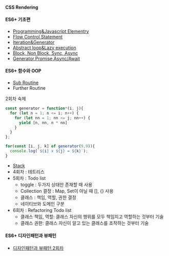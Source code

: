 #### CSS Rendering
#### ES6+ 기초편
- [Programming&Javascript Elementry](Programming&Javascript-Elementry)
- [Flow Control Statement](Flow-Control-Statement)
- [Iteration&Generator](Iteration&Generator)
- [Abstract loop&Lazy execution](Abstract-loop&Lazy-execution)
- [Block, Non Block, Sync, Async](Block,-Non-Block,-Sync,-Async)
- [Generator,Promise,Async/Await](Generator,Promise,Async-Await)
#### ES6+ 함수와 OOP
- [Sub Routine](Sub-Routine)
- Further Routine

2회차 숙제
```js
const generator = function*(i, j){
  for (let n = 1; n <= i; n++) {
    for (let nn = 1; nn <= j; nn++) {
      yield [n, nn, n * nn]
    }
  }
};

for(const [i, j, k] of generator(9,9)){
  console.log(`${i} x ${j} = ${k}`);
}

```
- [Stack](Stack)
- 4회차 : 테트리스
- 5회차 : Todo list
  - toggle : 두가지 상태만 존재할 때 사용
  - Collection 결정 : Map, Set이 아닐 때 [], {} 사용
  - 클래스 : 책임, 역할, 권한 결정
  - 네이티브와 도메인 구분
- 6회차 : Refactoring Todo list
  - 클래스 책임, 역할: 클래스 자신의 행위를 모두 책임지고 역할하는 것부터 기술
  - 클래스 권한: 클래스 자신이 알고 있는 클래스를 조작하는 것부터 기술
#### ES6+ 디자인패턴과 뷰패턴
- [디자인패턴과 뷰패턴 2회차](디자인패턴과-뷰패턴-2회차)